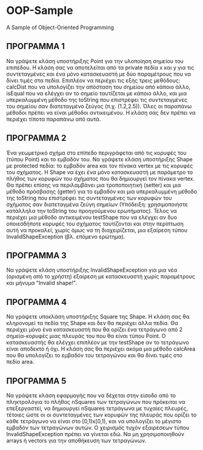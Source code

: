 # OOP-Sample
A Sample of Object-Oriented Programming 

## ΠΡΟΓΡΑΜΜΑ 1

Να γράψετε κλάση υποστήριξης Point για την υλοποίηση σημείου του
επιπέδου. Η κλάση σας να αποτελείται από τα private πεδία x και y
για τις συντεταγμένες και ένα μόνο κατασκευαστή με δύο παραμέτρους
που να δίνει τιμές στα πεδία. Επιπλέον να περιέχει τις εξής τρεις
μεθόδους: calcDist που να υπολογίζει την απόσταση του σημείου από
κάποιο άλλο, isEqual που να ελέγχει αν το σημείο ταυτίζεται με κάποιο
άλλο, και μια υπερκαλυμμένη μέθοδο της toString που επιστρέφει τις
συντεταγμένες του σημείου σαν διατεταγμένο ζεύγος (π.χ. (1.2,2.5)).
Όλες οι παραπάνω μέθοδοι πρέπει να είναι μέθοδοι αντικειμένου. Η
κλάση σας δεν πρέπει να περιέχει τίποτα παραπάνω από αυτά.
## ΠΡΟΓΡΑΜΜΑ 2

Ένα γεωμετρικό σχήμα στο επίπεδο περιγράφεται από τις κορυφές του
(τύπου Point) και το εμβαδόν του. Να γράψετε κλάση υποστήριξης Shape
με protected πεδία: το εμβαδόν area και τον πίνακα vertex με τις
κορυφές του σχήματος. Η Shape να έχει ένα μόνο κατασκευαστή με
παράμετρο το πλήθος των κορυφών του σχήματος που θα δημιουργεί τον
πίνακα vertex. Θα πρέπει επίσης να περιλαμβάνει μια τροποποιητική
(setter) και μια μέθοδο πρόσβασης (getter) για το εμβαδόν και μια
υπερκαλυμμένη μέθοδο της toString που επιστρέφει τις συντεταγμένες
των κορυφών του σχήματος σαν διατεταγμένα ζεύγη σημείων (Υπόδειξη:
χρησιμοποιήστε κατάλληλα την toString του προηγούμενου ερωτήματος).
Τέλος να περιέχει μια μέθοδο αντικειμένου testShape που να ελέγχει αν
δυο οποιεσδήποτε κορυφές του σχήματος ταυτίζονται και στην περίπτωση
αυτή να προκαλεί, χωρίς όμως να τη διαχειρίζεται, μια εξαίρεση τύπου
InvalidShapeException (βλ. επόμενο ερώτημα).
## ΠΡΟΓΡΑΜΜΑ 3

Να γράψετε κλάση υποστήριξης InvalidShapeException για μια νέα
(ορισμένη από το χρήστη) εξαίρεση με κατασκευαστή χωρίς παραμέτρους
και μήνυμα "Invalid shape!".
## ΠΡΟΓΡΑΜΜΑ 4

Να γράψετε υποκλάση υποστήριξης Square της Shape. Η κλάση σας θα
κληρονομεί τα πεδία της Shape και δεν θα περιέχει άλλα πεδία. Θα
περιέχει μόνο ένα κατασκευαστή που θα ορίζει ένα τετράγωνο από 2
σημεία-κορυφές μιας πλευράς του που θα είναι τύπου Point. Ο
κατασκευαστής θα ελέγχει επιπλέον με την testShape αν το τετράγωνο
είναι αποδεκτό ή όχι. Η κλάση σας θα περιέχει ακόμα μια μέθοδο
calcArea που θα υπολογίζει το εμβαδόν του τετραγώνου και θα δίνει
τιμές στο πεδίο area.
## ΠΡΟΓΡΑΜΜΑ 5
Να γράψετε κλάση εφαρμογής που να δέχεται στην είσοδο από το
πληκτρολόγια το πλήθος nSquares των τετραγώνων που πρόκειται να
επεξεργαστεί, να δημιουργεί nSquares τετράγωνα με τυχαίες πλευρές,
τέτοιες ώστε οι οι συντεταγμένες των κορυφών της πλευράς που ορίζει
το κάθε τετράγωνο να είναι στο [0,1)x[0,1), και να υπολογίζει το
μέγιστο εμβαδόν των τετραγώνων αυτών. Ο χειρισμός τυχόν εξαιρέσεων
τύπου InvalidShapeException πρέπει να γίνεται εδώ. Να μη
χρησιμοποιηθούν arrays ή vectors για την αποθήκευση των τετραγώνων.
